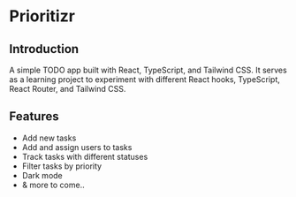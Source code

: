 # Prioritizr

## Introduction

A simple TODO app built with React, TypeScript, and Tailwind CSS. It serves as a learning project to experiment with different React hooks, TypeScript, React Router, and Tailwind CSS.

## Features

-   Add new tasks
-   Add and assign users to tasks
-   Track tasks with different statuses
-   Filter tasks by priority
-   Dark mode
-   & more to come..
